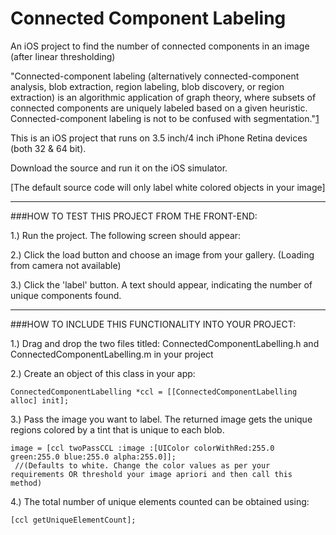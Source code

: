 Connected Component Labeling
===================

An iOS project to find the number of connected components in an image (after linear thresholding)

"Connected-component labeling (alternatively connected-component analysis, blob extraction, region labeling, blob discovery, or region extraction) is an algorithmic application of graph theory, where subsets of connected components are uniquely labeled based on a given heuristic. Connected-component labeling is not to be confused with segmentation."[1](http://en.wikipedia.org/wiki/Connected-component_labeling#Algorithms)

This is an iOS project that runs on 3.5 inch/4 inch iPhone Retina devices (both 32 & 64 bit).

Download the source and run it on the iOS simulator. 

[The default source code will only label white colored objects in your image]

****

###HOW TO TEST THIS PROJECT FROM THE FRONT-END:

1.) Run the project. The following screen should appear:



2.) Click the load button and choose an image from your gallery. (Loading from camera not available)



3.) Click the 'label' button. A text should appear, indicating the number of unique components found.

****

###HOW TO INCLUDE THIS FUNCTIONALITY INTO YOUR PROJECT:

1.) Drag and drop the two files titled: ConnectedComponentLabelling.h and ConnectedComponentLabelling.m in your project


2.) Create an object of this class in your app:
    
    ConnectedComponentLabelling *ccl = [[ConnectedComponentLabelling alloc] init];
      
      
3.) Pass the image you want to label. The returned image gets the unique regions colored by a tint that is unique to each blob.
    
    image = [ccl twoPassCCL :image :[UIColor colorWithRed:255.0 green:255.0 blue:255.0 alpha:255.0]];
     //(Defaults to white. Change the color values as per your requirements OR threshold your image apriori and then call this method)
      
      
4.) The total number of unique elements counted can be obtained using:
    
    [ccl getUniqueElementCount];
    

  
